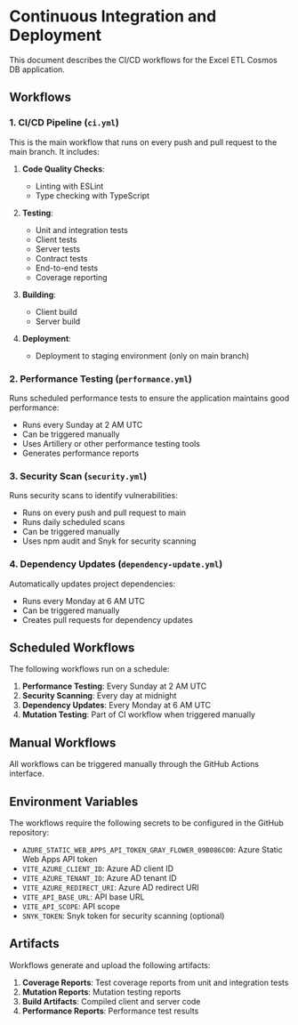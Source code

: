 # Continuous Integration and Deployment

This document describes the CI/CD workflows for the Excel ETL Cosmos DB application.

## Workflows

### 1. CI/CD Pipeline (`ci.yml`)

This is the main workflow that runs on every push and pull request to the main branch. It includes:

1. **Code Quality Checks**:
   - Linting with ESLint
   - Type checking with TypeScript

2. **Testing**:
   - Unit and integration tests
   - Client tests
   - Server tests
   - Contract tests
   - End-to-end tests
   - Coverage reporting

3. **Building**:
   - Client build
   - Server build

4. **Deployment**:
   - Deployment to staging environment (only on main branch)

### 2. Performance Testing (`performance.yml`)

Runs scheduled performance tests to ensure the application maintains good performance:

- Runs every Sunday at 2 AM UTC
- Can be triggered manually
- Uses Artillery or other performance testing tools
- Generates performance reports

### 3. Security Scan (`security.yml`)

Runs security scans to identify vulnerabilities:

- Runs on every push and pull request to main
- Runs daily scheduled scans
- Can be triggered manually
- Uses npm audit and Snyk for security scanning

### 4. Dependency Updates (`dependency-update.yml`)

Automatically updates project dependencies:

- Runs every Monday at 6 AM UTC
- Can be triggered manually
- Creates pull requests for dependency updates

## Scheduled Workflows

The following workflows run on a schedule:

1. **Performance Testing**: Every Sunday at 2 AM UTC
2. **Security Scanning**: Every day at midnight
3. **Dependency Updates**: Every Monday at 6 AM UTC
4. **Mutation Testing**: Part of CI workflow when triggered manually

## Manual Workflows

All workflows can be triggered manually through the GitHub Actions interface.

## Environment Variables

The workflows require the following secrets to be configured in the GitHub repository:

- `AZURE_STATIC_WEB_APPS_API_TOKEN_GRAY_FLOWER_09B086C00`: Azure Static Web Apps API token
- `VITE_AZURE_CLIENT_ID`: Azure AD client ID
- `VITE_AZURE_TENANT_ID`: Azure AD tenant ID
- `VITE_AZURE_REDIRECT_URI`: Azure AD redirect URI
- `VITE_API_BASE_URL`: API base URL
- `VITE_API_SCOPE`: API scope
- `SNYK_TOKEN`: Snyk token for security scanning (optional)

## Artifacts

Workflows generate and upload the following artifacts:

1. **Coverage Reports**: Test coverage reports from unit and integration tests
2. **Mutation Reports**: Mutation testing reports
3. **Build Artifacts**: Compiled client and server code
4. **Performance Reports**: Performance test results